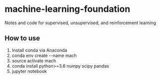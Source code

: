 # machine-learning-foundation
Notes and code for supervised, unsupervised, and reinforcement learning

## How to use
1. Install conda via Anaconda
2. conda env create --name mach
3. source activate mach
4. conda install python>=3.6 numpy scipy pandas
5. jupyter notebook
